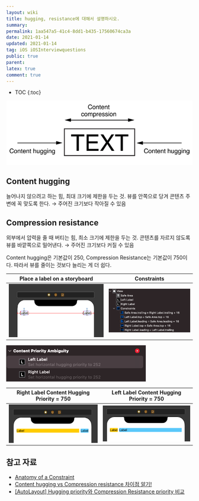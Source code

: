 ```yaml
---
layout: wiki
title: hugging, resistance에 대해서 설명하시오.
summary: 
permalink: 1aa547a5-41c4-8dd1-b435-17560674ca3a
date: 2021-01-14
updated: 2021-01-14
tag: iOS iOSInterviewquestions
public: true
parent: 
latex: true
comment: true
---
```


* TOC
{:toc}

![hugging resistance](/resource/default/4062ed51-59a1-4f05-9c37-91378a8ff770)

## Content hugging

늘어나지 않으려고 하는 힘, 최대 크기에 제한을 두는 것. 뷰를 안쪽으로 당겨 콘텐츠 주변에 꼭 맞도록 한다. 
→ 주어진 크기보다 작아질 수 있음

## Compression resistance

외부에서 압력을 줄 때 버티는 힘, 최소 크기에 제한을 두는 것. 콘텐츠를 자르지 않도록 뷰를 바깥쪽으로 밀어낸다.
→ 주어진 크기보다 커질 수 있음

Content hugging은 기본값이 250, Compression Resistance는 기본값이 750이다. 따라서 뷰를 줄이는 것보다 늘리는 게 더 쉽다.

| Place a label on a storyboard | Constraints |
| ----------------------------- | ----------- |
| ![Place a label on a storyboard](/resource/default/a6b2be5a-a632-4b04-aa68-2e829aa8f932) | ![Constraints](/resource/default/b2044835-ea78-46e7-9865-3c39a4175cc4) |

![Error](/resource/default/f4043f40-1ca2-47d6-9f0a-11005a81481d)

| Right Label Content Hugging Priority = 750 | Left Label Content Hugging Priority = 750 | 
| ------------------------------------------ | ------------------------------------ |
| ![Right Label Content Hugging Priority = 750](/resource/default/34831f78-4df8-4804-abd0-faf3445b2df5) | ![Left Label Content Hugging Priority = 750](/resource/default/e1c17a97-028e-4f3d-87de-72e1a6717b8b) |

## 참고 자료

- [Anatomy of a Constraint](https://developer.apple.com/library/archive/documentation/UserExperience/Conceptual/AutolayoutPG/AnatomyofaConstraint.html#//apple_ref/doc/uid/TP40010853-CH9-SW21)
- [Content hugging vs Compression resistance 차이점 알기!](https://ontheswift.tistory.com/21)
- [[AutoLayout] Hugging priority와 Compression Resistance priority 비교](https://eunjin3786.tistory.com/43)
